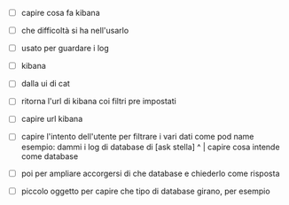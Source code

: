- [ ] capire cosa fa kibana
- [ ] che difficoltà si ha nell'usarlo
- [ ] usato per guardare i log

- [ ] kibana

- [ ] dalla ui di cat
- [ ] ritorna l'url di kibana coi filtri pre impostati

- [ ] capire url kibana
- [ ] capire l'intento dell'utente per filtrare i vari dati come pod name
  esempio: dammi i log di database di [ask stella]
			      ^
	                      |
		capire cosa intende come database

- [ ] poi per ampliare accorgersi di che database e chiederlo come risposta

- [ ] piccolo oggetto per capire che tipo di database girano, per esempio